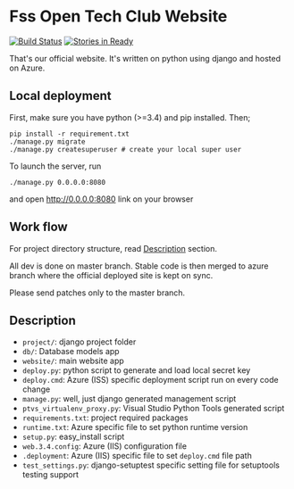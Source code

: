 Fss Open Tech Club Website
===
[![Build
Status](https://travis-ci.org/fssotc/website.svg?branch=master)](https://travis-ci.org/fssotc/website)
[![Stories in
Ready](https://badge.waffle.io/fssotc/website.svg?label=ready&title=Ready)](http://waffle.io/fssotc/website)

That's our official website. It's written on python using django and hosted on
Azure.

## Local deployment

First, make sure you have python (>=3.4) and pip installed. Then;
```shell
pip install -r requirement.txt
./manage.py migrate
./manage.py createsuperuser # create your local super user
```

To launch the server, run

```shell
./manage.py 0.0.0.0:8080
```

and open http://0.0.0.0:8080 link on your browser

## Work flow

For project directory structure, read [Description](#description) section.

All dev is done on master branch. Stable code is then merged to azure branch
where the official deployed site is kept on sync.

Please send patches only to the master branch.

## Description
- `project/`: django project folder
- `db/`: Database models app
- `website/`: main website app
- `deploy.py`: python script to generate and load local secret key
- `deploy.cmd`: Azure (ISS) specific deployment script run on every code change
- `manage.py`: well, just django generated management script
- `ptvs_virtualenv_proxy.py`: Visual Studio Python Tools generated script
- `requirements.txt`: project required packages
- `runtime.txt`: Azure specific file to set python runtime version
- `setup.py`: easy_install script
- `web.3.4.config`: Azure (IIS) configuration file
- `.deployment`: Azure (IIS) specific file to set `deploy.cmd` file path
- `test_settings.py`: django-setuptest specific setting file for setuptools
  testing support
